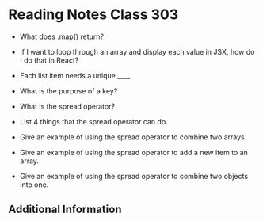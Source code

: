 # Reading Notes Class 303

- What does .map() return?
- If I want to loop through an array and display each value in JSX, how do I do that in React?
- Each list item needs a unique ____.
- What is the purpose of a key?


- What is the spread operator?
- List 4 things that the spread operator can do.
- Give an example of using the spread operator to combine two arrays.
- Give an example of using the spread operator to add a new item to an array.
- Give an example of using the spread operator to combine two objects into one.

## Additional Information
